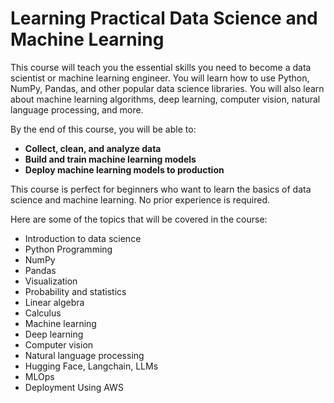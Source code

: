 # Learning Practical Data Science and Machine Learning
This course will teach you the essential skills you need to become a data scientist or machine learning engineer. You will learn how to use Python, NumPy, Pandas, and other popular data science libraries. You will also learn about machine learning algorithms, deep learning, computer vision, natural language processing, and more.

By the end of this course, you will be able to:
- **Collect, clean, and analyze data**
- **Build and train machine learning models**
- **Deploy machine learning models to production**

This course is perfect for beginners who want to learn the basics of data science and machine learning. No prior experience is required.

Here are some of the topics that will be covered in the course:
- Introduction to data science
- Python Programming
- NumPy
- Pandas
- Visualization
- Probability and statistics
- Linear algebra
- Calculus
- Machine learning
- Deep learning
- Computer vision
- Natural language processing
- Hugging Face, Langchain, LLMs
- MLOps
- Deployment Using AWS
